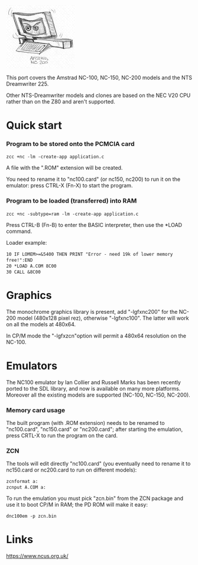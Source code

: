 ![](images/platform/nc200.jpg)


This port covers the Amstrad NC-100, NC-150, NC-200 models and the NTS  Dreamwriter 225.

Other NTS-Dreamwriter models and clones are based on the NEC V20 CPU rather than on the Z80 and aren't supported.



# Quick start

### Program to be stored onto the PCMCIA card


    zcc +nc -lm -create-app application.c

A file with the ".ROM" extension will be created.

You need to rename it to "nc100.card" (or nc150, nc200) to run it on the emulator: press CTRL-X (Fn-X) to start the program.



### Program to be loaded (transferred) into RAM

    zcc +nc -subtype=ram -lm -create-app application.c


Press CTRL-B (Fn-B) to enter the BASIC interpreter, then use the *LOAD command.

Loader example:

	
	10 IF LOMEM>=&5400 THEN PRINT "Error - need 19k of lower memory free!":END
	20 *LOAD A.COM 8C00
	30 CALL &8C00


# Graphics

The monochrome graphics library is present, add "-lgfxnc200" for the NC-200 model (480x128 pixel rez), otherwise "-lgfxnc100".   The latter will work on all the models at 480x64.

In CP/M mode the "-lgfxzcn"option will permit a 480x64 resolution on the NC-100.


# Emulators

The NC100 emulator by Ian Collier and Russell Marks has been recently ported to the SDL library, and now is available on many more platforms.  Moreover all the existing models are supported (NC-100, NC-150, NC-200).

### Memory card usage

The built program (with .ROM extension) needs to be renamed to "nc100.card", "nc150.card" or "nc200.card";   after starting the emulation, press CRTL-X to run the program on the card.

### ZCN

The tools will edit directly "nc100.card" (you eventually need to rename it to nc150.card or nc200.card to run on different models):

    zcnformat a:
    zcnput A.COM a:

To run the emulation you must pick "zcn.bin" from the ZCN package and use it to boot CP/M in RAM;  the PD ROM will make it easy:

    dnc100em -p zcn.bin



# Links

https://www.ncus.org.uk/
